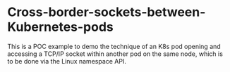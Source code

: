 # Cross-border-sockets-between-Kubernetes-pods
This is a POC example to demo the technique of an K8s pod opening and accessing a TCP/IP socket within another pod on the same node, which is to be done via the Linux namespace API.

